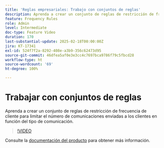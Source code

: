 ```yaml
---
title: 'Reglas empresariales: Trabajo con conjuntos de reglas'
description: Aprenda a crear un conjunto de reglas de restricción de frecuencia de cliente para limitar el número de comunicaciones enviadas a los clientes en función del tipo de comunicación en Adobe Journey Optimizer (AJO).
feature: Frequency Rules
role: Admin
level: Intermediate
doc-type: Feature Video
duration: 170
last-substantial-update: 2025-02-18T00:00:00Z
jira: KT-17341
exl-id: 524f7f2a-8292-408e-a3b9-356c62473d95
source-git-commit: 46dfea5af0e3e3cc4c7697bca9786f79c5fbcd28
workflow-type: ht
source-wordcount: '69'
ht-degree: 100%

---
```


# Trabajar con conjuntos de reglas

Aprenda a crear un conjunto de reglas de restricción de frecuencia de cliente para limitar el número de comunicaciones enviadas a los clientes en función del tipo de comunicación.

>[!VIDEO](https://video.tv.adobe.com/v/3444729/?learn=on&enablevpops&captions=spa)

Consulte la [documentación del producto](https://experienceleague.adobe.com/es/docs/journey-optimizer/using/configuration/rule-sets) para obtener más información.
